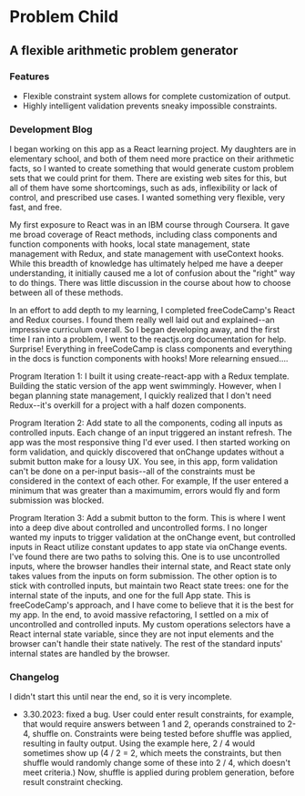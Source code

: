 # Problem Child

## A flexible arithmetic problem generator

### Features

- Flexible constraint system allows for complete customization of output.
- Highly intelligent validation prevents sneaky impossible constraints.

### Development Blog

I began working on this app as a React learning project. My daughters are in elementary school, and both of them need more practice on their arithmetic facts, so I wanted to create something that would generate custom problem sets that we could print for them. There are existing web sites for this, but all of them have some shortcomings, such as ads, inflexibility or lack of control, and prescribed use cases. I wanted something very flexible, very fast, and free.

My first exposure to React was in an IBM course through Coursera. It gave me broad coverage of React methods, including class components and function components with hooks, local state management, state management with Redux, and state management with useContext hooks. While this breadth of knowledge has ultimately helped me have a deeper understanding, it initially caused me a lot of confusion about the "right" way to do things. There was little discussion in the course about how to choose between all of these methods.

In an effort to add depth to my learning, I completed freeCodeCamp's React and Redux courses. I found them really well laid out and explained--an impressive curriculum overall. So I began developing away, and the first time I ran into a problem, I went to the reactjs.org documentation for help. Surprise! Everything in freeCodeCamp is class components and everything in the docs is function components with hooks! More relearning ensued....

Program Iteration 1: I built it using create-react-app with a Redux template. Building the static version of the app went swimmingly. However, when I began planning state management, I quickly realized that I don't need Redux--it's overkill for a project with a half dozen components.

Program Iteration 2: Add state to all the components, coding all inputs as controlled inputs. Each change of an input triggered an instant refresh. The app was the most responsive thing I'd ever used. I then started working on form validation, and quickly discovered that onChange updates without a submit button make for a lousy UX. You see, in this app, form validation can't be done on a per-input basis--all of the constraints must be considered in the context of each other. For example, If the user entered a minimum that was greater than a maximumim, errors would fly and form submission was blocked.

Program Iteration 3: Add a submit button to the form. This is where I went into a deep dive about controlled and uncontrolled forms. I no longer wanted my inputs to trigger validation at the onChange event, but controlled inputs in React utilize constant updates to app state via onChange events. I've found there are two paths to solving this. One is to use uncontrolled inputs, where the browser handles their internal state, and React state only takes values from the inputs on form submission. The other option is to stick with controlled inputs, but maintain two React state trees: one for the internal state of the inputs, and one for the full App state. This is freeCodeCamp's approach, and I have come to believe that it is the best for my app. In the end, to avoid massive refactoring, I settled on a mix of uncontrolled and controlled inputs. My custom operations selectors have a React internal state variable, since they are not input elements and the browser can't handle their state natively. The rest of the standard inputs' internal states are handled by the browser.

### Changelog

I didn't start this until near the end, so it is very incomplete.

- 3.30.2023: fixed a bug. User could enter result constraints, for example, that would require answers between 1 and 2, operands constrained to 2-4, shuffle on. Constraints were being tested before shuffle was applied, resulting in faulty output. Using the example here, 2 / 4 would sometimes show up (4 / 2 = 2, which meets the constraints, but then shuffle would randomly change some of these into 2 / 4, which doesn't meet criteria.) Now, shuffle is applied during problem generation, before result constraint checking.
